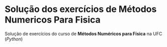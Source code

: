 # Solução dos exercícios de Métodos Numericos Para Fisica
 Solução de exercícios do curso de **Métodos Numéricos para Física** na UFC (*Python*)
